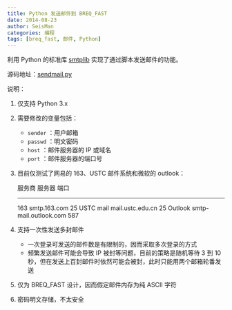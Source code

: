 ```yaml
---
title: Python 发送邮件到 BREQ_FAST
date: 2014-08-23
author: SeisMan
categories: 编程
tags: [breq_fast, 邮件, Python]
---
```


利用 Python 的标准库 [smtplib](https://docs.python.org/3/library/smtplib.html)
实现了通过脚本发送邮件的功能。

源码地址：[sendmail.py](https://github.com/seisman/SeisScripts/blob/master/sendmail.py)

<!--more-->

说明：

1.  仅支持 Python 3.x
2.  需要修改的变量包括：
    -   `sender` ：用户邮箱
    -   `passwd` ：明文密码
    -   `host` ：邮件服务器的 IP 或域名
    -   `port` ：邮件服务器的端口号

3.  目前仅测试了网易的 163、USTC 邮件系统和微软的 outlook：

      服务商 服务器   端口
      --------------- ----------------------- -----
      163             smtp.163.com            25
      USTC mail       mail.ustc.edu.cn        25
      Outlook         smtp-mail.outlook.com   587

4.  支持一次性发送多封邮件
    -   一次登录可发送的邮件数是有限制的，因而采取多次登录的方式
    -   频繁发送邮件可能会导致 IP 被封等问题，目前的策略是随机等待 3 到 10 秒，但在发送上百封邮件时依然可能会被封，此时只能用两个邮箱轮番发送

5.  仅为 BREQ\_FAST 设计，因而假定邮件内存为纯 ASCII 字符
6.  密码明文存储，不太安全
